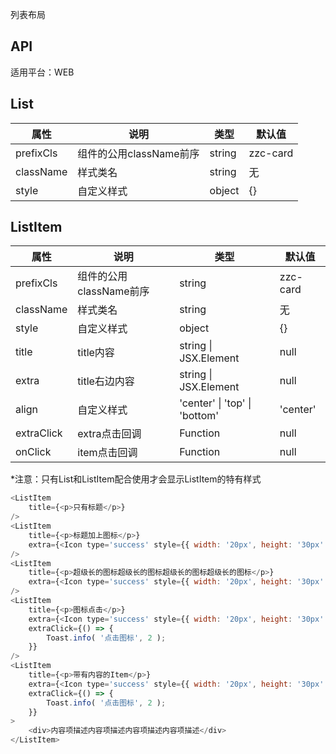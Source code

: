 列表布局

## API

适用平台：WEB

## List

| 属性      | 说明                    | 类型   | 默认值   |
| --------- | ----------------------- | ------ | -------- |
| prefixCls | 组件的公用className前序 | string | zzc-card |
| className | 样式类名                | string | 无       |
| style     | 自定义样式              | object | {}       |

## ListItem

| 属性       | 说明                    | 类型                                         | 默认值   |
| ---------- | ----------------------- | -------------------------------------------- | -------- |
| prefixCls  | 组件的公用className前序 | string                                       | zzc-card |
| className  | 样式类名                | string                                       | 无       |
| style      | 自定义样式              | object                                       | {}       |
| title      | title内容               | string                        \| JSX.Element | null     |
| extra      | title右边内容           | string                        \| JSX.Element | null     |
| align      | 自定义样式              | 'center' \| 'top' \| 'bottom'                | 'center' |
| extraClick | extra点击回调           | Function                                     | null     |
| onClick    | item点击回调            | Function                                     | null     |

*注意：只有List和ListItem配合使用才会显示ListItem的特有样式

```JavaScript
<ListItem
    title={<p>只有标题</p>}
/>
<ListItem
    title={<p>标题加上图标</p>}
    extra={<Icon type='success' style={{ width: '20px', height: '30px' }} />}
/>
<ListItem
    title={<p>超级长的图标超级长的图标超级长的图标超级长的图标</p>}
    extra={<Icon type='success' style={{ width: '20px', height: '30px' }} />}
/>
<ListItem
    title={<p>图标点击</p>}
    extra={<Icon type='success' style={{ width: '20px', height: '30px' }} />}
    extraClick={() => {
        Toast.info( '点击图标', 2 );
    }}
/>
<ListItem
    title={<p>带有内容的Item</p>}
    extra={<Icon type='success' style={{ width: '20px', height: '30px' }} />}
    extraClick={() => {
        Toast.info( '点击图标', 2 );
    }}
>
    <div>内容项描述内容项描述内容项描述内容项描述</div>
</ListItem>
```


